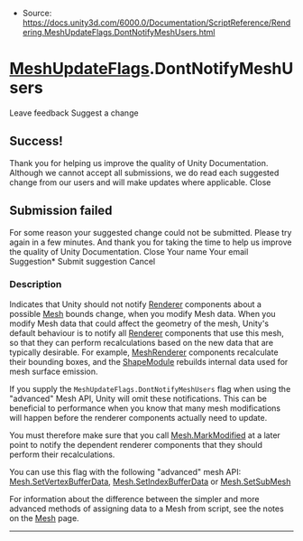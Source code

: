 * Source: https://docs.unity3d.com/6000.0/Documentation/ScriptReference/Rendering.MeshUpdateFlags.DontNotifyMeshUsers.html

#  [MeshUpdateFlags](https://docs.unity3d.com/6000.0/Documentation/ScriptReference/Rendering.MeshUpdateFlags.html).DontNotifyMeshUsers
Leave feedback
Suggest a change
## Success!
Thank you for helping us improve the quality of Unity Documentation. Although we cannot accept all submissions, we do read each suggested change from our users and will make updates where applicable.
Close
## Submission failed
For some reason your suggested change could not be submitted. Please <a>try again</a> in a few minutes. And thank you for taking the time to help us improve the quality of Unity Documentation.
Close
Your name Your email Suggestion* Submit suggestion
Cancel
### Description
Indicates that Unity should not notify [Renderer](https://docs.unity3d.com/6000.0/Documentation/ScriptReference/Renderer.html) components about a possible [Mesh](https://docs.unity3d.com/6000.0/Documentation/ScriptReference/Mesh.html) bounds change, when you modify Mesh data.
When you modify Mesh data that could affect the geometry of the mesh, Unity's default behaviour is to notify all [Renderer](https://docs.unity3d.com/6000.0/Documentation/ScriptReference/Renderer.html) components that use this mesh, so that they can perform recalculations based on the new data that are typically desirable. For example, [MeshRenderer](https://docs.unity3d.com/6000.0/Documentation/ScriptReference/MeshRenderer.html) components recalculate their bounding boxes, and the [ShapeModule](https://docs.unity3d.com/6000.0/Documentation/ScriptReference/ParticleSystem.ShapeModule.html) rebuilds internal data used for mesh surface emission.  
  
If you supply the `MeshUpdateFlags.DontNotifyMeshUsers` flag when using the "advanced" Mesh API, Unity will omit these notifications. This can be beneficial to performance when you know that many mesh modifications will happen before the renderer components actually need to update.  
  
You must therefore make sure that you call [Mesh.MarkModified](https://docs.unity3d.com/6000.0/Documentation/ScriptReference/Mesh.MarkModified.html) at a later point to notify the dependent renderer components that they should perform their recalculations.  
  
You can use this flag with the following "advanced" mesh API: [Mesh.SetVertexBufferData](https://docs.unity3d.com/6000.0/Documentation/ScriptReference/Mesh.SetVertexBufferData.html), [Mesh.SetIndexBufferData](https://docs.unity3d.com/6000.0/Documentation/ScriptReference/Mesh.SetIndexBufferData.html) or [Mesh.SetSubMesh](https://docs.unity3d.com/6000.0/Documentation/ScriptReference/Mesh.SetSubMesh.html)  
  
For information about the difference between the simpler and more advanced methods of assigning data to a Mesh from script, see the notes on the [Mesh](https://docs.unity3d.com/6000.0/Documentation/ScriptReference/Mesh.html) page.  
  

* * *
